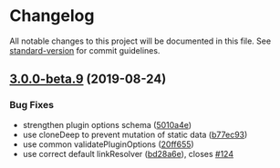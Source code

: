 # Changelog

All notable changes to this project will be documented in this file. See [standard-version](https://github.com/conventional-changelog/standard-version) for commit guidelines.

## [3.0.0-beta.9](https://github.com/angeloashmore/gatsby-source-prismic/compare/v3.0.0-beta.7...v3.0.0-beta.9) (2019-08-24)


### Bug Fixes

* strengthen plugin options schema ([5010a4e](https://github.com/angeloashmore/gatsby-source-prismic/commit/5010a4e))
* use cloneDeep to prevent mutation of static data ([b77ec93](https://github.com/angeloashmore/gatsby-source-prismic/commit/b77ec93))
* use common validatePluginOptions ([20ff655](https://github.com/angeloashmore/gatsby-source-prismic/commit/20ff655))
* use correct default linkResolver ([bd28a6e](https://github.com/angeloashmore/gatsby-source-prismic/commit/bd28a6e)), closes [#124](https://github.com/angeloashmore/gatsby-source-prismic/issues/124)
